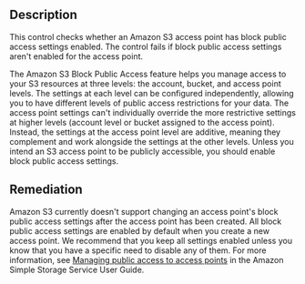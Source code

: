## Description

This control checks whether an Amazon S3 access point has block public access settings enabled. The control fails if block public access settings aren't enabled for the access point.

The Amazon S3 Block Public Access feature helps you manage access to your S3 resources at three levels: the account, bucket, and access point levels. The settings at each level can be configured independently, allowing you to have different levels of public access restrictions for your data. The access point settings can't individually override the more restrictive settings at higher levels (account level or bucket assigned to the access point). Instead, the settings at the access point level are additive, meaning they complement and work alongside the settings at the other levels. Unless you intend an S3 access point to be publicly accessible, you should enable block public access settings.

## Remediation

Amazon S3 currently doesn't support changing an access point's block public access settings after the access point has been created. All block public access settings are enabled by default when you create a new access point. We recommend that you keep all settings enabled unless you know that you have a specific need to disable any of them. For more information, see [Managing public access to access points](https://docs.aws.amazon.com/AmazonS3/latest/userguide/access-points-bpa-settings.html) in the Amazon Simple Storage Service User Guide.